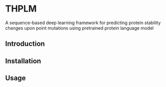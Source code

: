 # THPLM
A sequence-based deep learning framework for predicting protein stability changes upon point mutations using pretrained protein language model


## Introduction


## Installation


## Usage

